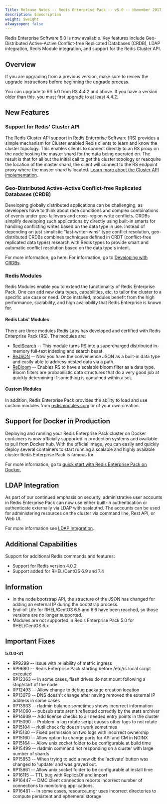 ```yaml
---
Title: Release Notes -- Redis Enterprise Pack -- v5.0 -- November 2017
description: $description
weight: $weight
alwaysopen: false
---
```

Redis Enterprise Software 5.0 is now available. Key features include
Geo-Distributed Active-Active Conflict-free Replicated Databases (CRDB),
LDAP integration, Redis Module integration, and support for the Redis
Cluster API.

Overview
--------

If you are upgrading from a previous version, make sure to review the
upgrade instructions before beginning the upgrade process.

You can upgrade to RS 5.0 from RS 4.4.2 and above. If you have a version
older than this, you must first upgrade to at least 4.4.2.

New Features
------------

### Support for Redis' Cluster API

The Redis Cluster API support in Redis Enterprise Software (RS) provides
a simple mechanism for Cluster enabled Redis clients to learn and know
the cluster topology. This enables clients to connect directly to an RS
proxy on the node hosting the master shard for the data being operated
on. The result is that for all but the initial call to get the cluster
topology or reacquire the location of the master shard, the client will
connect to the RS endpoint proxy where the master shard is located.
[Learn more about the Cluster API
implementation](/redis-enterprise-documentation/concepts-architecture/data-access/cluster-api/).

### Geo-Distributed Active-Active Conflict-free Replicated Databases (CRDB)

Developing globally distributed applications can be challenging, as
developers have to think about race conditions and complex combinations
of events under geo-failovers and cross-region write conflicts. CRDBs
simplify developing such applications by directly using built-in smarts
for handling conflicting writes based on the data type in use. Instead
of depending on just simplistic "last-writer-wins" type conflict
resolution, geo-distributed CRDBs combines techniques defined in CRDT
(conflict-free replicated data types) research with Redis types to
provide smart and automatic conflict resolution based on the data type's
intent.

For more information, go here. For information, go to [Developing with
CRDBs](/redis-enterprise-documentation/developing/crdbs/).

### Redis Modules

Redis Modules enable you to extend the functionality of Redis Enterprise
Pack. One can add new data types, capabilities, etc. to tailor the
cluster to a specific use case or need. Once installed, modules benefit
from the high performance, scalability, and high availability that Redis
Enterprise is known for.

#### Redis Labs' Modules

There are three modules Redis Labs has developed and certified with
Redis Enterprise Pack (RS). The modules are:

-   [RediSearch](/redis-enterprise-documentation/developing/modules/redisearch/)
    -- This module turns RS into a supercharged distributed in-memory
    full-text indexing and search beast.
-   [ReJSON](/redis-enterprise-documentation/developing/modules/rejson/)
    -- Now you have the convenience JSON as a built-in data type and
    easily able to address nested data via a path.
-   [ReBloom](/redis-enterprise-documentation/developing/modules/bloom-filters/)
    -- Enables RS to have a scalable bloom filter as a data type. Bloom
    filters are probabilistic data structures that do a very good job at
    quickly determining if something is contained within a set.

#### Custom Modules

In addition, Redis Enterprise Pack provides the ability to load and use
custom modules from [redismodules.com](http://redismodules.com/) or of
your own creation.

Support for Docker in Production
--------------------------------

Deploying and running your Redis Enterprise Pack cluster on Docker
containers is now officially supported in production systems and
available to pull from Docker hub. With the official image, you can
easily and quickly deploy several containers to start running a scalable
and highly available cluster Redis Enterprise Pack is famous for.

For more information, go to [quick start with Redis Enterprise Pack on
Docker.](/redis-enterprise-documentation/getting-started/docker/)

LDAP Integration
----------------

As part of our continued emphasis on security, administrative user
accounts in Redis Enterprise Pack can now use either built-in
authentication or authenticate externally via LDAP with saslauthd. The
accounts can be used for administering resources on the cluster via
command line, Rest API, or Web UI.

For more information see [LDAP
Integration](/redis-enterprise-documentation/administering/security/ldap-integration/).

Additional Capabilities
-----------------------

Support for additional Redis commands and features:

-   Support for Redis version 4.0.2
-   Support added for RHEL/CentOS 6.9 and 7.4

Information
-----------

-   In the node bootstrap API, the structure of the JSON has changed for
    adding an external IP during the bootstrap process.
-   End-of-Life for RHEL/CentOS 6.5 and 6.6 have been reached, so those
    versions are no longer supported.
-   Modules are not supported in Redis Enterprise Pack 5.0 for
    RHEL/CentOS 6.x

Important Fixes
---------------

**5.0.0-31**

-   RP9299 -- Issue with reliability of metric ingress
-   RP9680 -- Redis Enterprise Pack starting before /etc/rc.local script
    executed
-   RP12363 -- In some cases, flash drives do not mount following a
    stop/start of the node
-   RP12493 -- Allow change to debug package creation location
-   RP13079 -- DNS doesn't change after having removed the external IP
    address in some cases
-   RP13933 -- rladmin balance sometimes shows incorrect information
-   RP14060 -- pubsub stats aren't reflected correctly by the stats
    archiver
-   RP14939 -- Add license checks to all needed entry points in the
    cluster
-   RP15090 -- Problem in log rotate script causes other logs to not
    rotate
-   RP15104 -- rlutil check fix doesn't work sometimes
-   RP15130 -- Fixed permission on two logs with incorrect ownership
-   RP15160 -- Allow option to change ports for API and CM in NGINX
-   RP15164 -- Allow unix socket folder to be configurable at build time
-   RP15499 -- rladmin command not responding on a cluster with large
    number of shards
-   RP15853 -- When trying to add a new db the 'activate' button was
    changed to 'update' and was grayed out.
-   RP15861 -- Allow unix socket folder to be configurable at install
    time
-   RP16115 -- TTL bug with ReplicaOf and import
-   RP16447 -- DMC client connection reports incorrect number of
    connections to monitoring applications.
-   RP16481 -- In some cases, resource\_mgr uses incorrect directories
    to compute persistent and ephemeral storage
